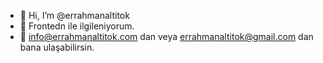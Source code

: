- 👋 Hi, I’m @errahmanaltitok
- 👀 Frontedn ile ilgileniyorum.
- 🌱 info@errahmanaltitok.com dan veya errahmanaltitok@gmail.com dan bana ulaşabilirsin.
  
<!---
errahmanaltitok/errahmanaltitok is a ✨ special ✨ repository because its `README.md` (this file) appears on your GitHub profile.
You can click the Preview link to take a look at your changes.
--->
